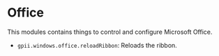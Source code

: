 # Office 

This modules contains things to control and configure Microsoft Office.

* `gpii.windows.office.reloadRibbon`: Reloads the ribbon.
